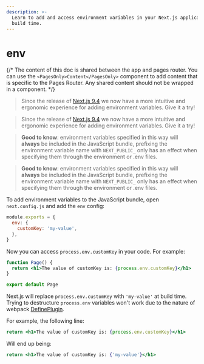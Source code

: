 ```yaml
---
description: >-
  Learn to add and access environment variables in your Next.js application at
  build time.
---
```


# env

{/\* The content of this doc is shared between the app and pages router. You can use the `<PagesOnly>Content</PagesOnly>` component to add content that is specific to the Pages Router. Any shared content should not be wrapped in a component. \*/}

> Since the release of [Next.js 9.4](https://nextjs.org/blog/next-9-4) we now have a more intuitive and ergonomic experience for adding environment variables. Give it a try!

> Since the release of [Next.js 9.4](https://nextjs.org/blog/next-9-4) we now have a more intuitive and ergonomic experience for adding environment variables. Give it a try!

> **Good to know**: environment variables specified in this way will **always** be included in the JavaScript bundle, prefixing the environment variable name with `NEXT_PUBLIC_` only has an effect when specifying them through the environment or .env files.

> **Good to know**: environment variables specified in this way will **always** be included in the JavaScript bundle, prefixing the environment variable name with `NEXT_PUBLIC_` only has an effect when specifying them through the environment or .env files.

To add environment variables to the JavaScript bundle, open `next.config.js` and add the `env` config:

```js
module.exports = {
  env: {
    customKey: 'my-value',
  },
}
```

Now you can access `process.env.customKey` in your code. For example:

```jsx
function Page() {
  return <h1>The value of customKey is: {process.env.customKey}</h1>
}

export default Page
```

Next.js will replace `process.env.customKey` with `'my-value'` at build time. Trying to destructure `process.env` variables won't work due to the nature of webpack [DefinePlugin](https://webpack.js.org/plugins/define-plugin/).

For example, the following line:

```jsx
return <h1>The value of customKey is: {process.env.customKey}</h1>
```

Will end up being:

```jsx
return <h1>The value of customKey is: {'my-value'}</h1>
```
